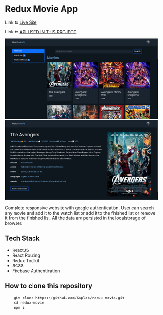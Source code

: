 # Redux Movie App

Link to [Live Site](https://redux-movies-17580.web.app/)

Link to [API USED IN THIS PROJECT](http://www.omdbapi.com/)

<img src='screenshots/home.PNG'/>
<img src='screenshots/detail.PNG'/>

Complete responsive website with google authentication. User can search any movie and add it to the watch list or add it to the finished list or remove it from the finished list. All the data are persisted in the localstorage of browser.

## Tech Stack

- ReactJS
- React Routing
- Redux Toolkit
- SCSS
- Firebase Authentication

## How to clone this repository

```
    git clone https://github.com/Suplob/redux-movie.git
    cd redux-movie
    npm i
```
